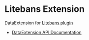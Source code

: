 # Litebans Extension

DataExtension for [Litebans plugin](https://gitlab.com/ruany/LiteBans)

- [DataExtension API Documentation](https://github.com/plan-player-analytics/Plan/wiki/APIv5)
